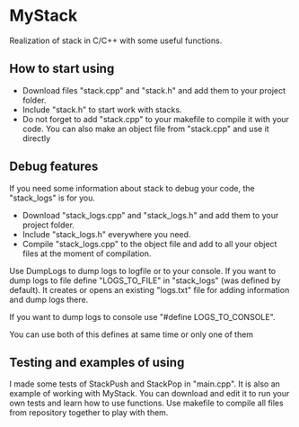 # MyStack
Realization of stack in C/C++ with some useful functions.

## How to start using

* Download files "stack.cpp" and "stack.h" and add them to your project folder. 
* Include "stack.h" to start work with stacks.
* Do not forget to add "stack.cpp" to your makefile to compile it with your code. You can also make an object file from "stack.cpp" and use it directly

## Debug features

If you need some information about stack to debug your code, the "stack_logs" is for you.

* Download "stack_logs.cpp" and "stack_logs.h" and add them to your project folder.
* Include "stack_logs.h" everywhere you need.
* Compile "stack_logs.cpp" to the object file and add to all your object files at the moment of compilation.

Use DumpLogs to dump logs to logfile or to your console. 
If you want to dump logs to file define "LOGS_TO_FILE" in "stack_logs" (was defined by default). 
It creates or opens an existing "logs.txt" file for adding information and dump logs there.

If you want to dump logs to console use "#define LOGS_TO_CONSOLE".

You can use both of this defines at same time or only one of them

## Testing and examples of using

I made some tests of StackPush and StackPop in "main.cpp". It is also an example of working with MyStack. You can download and edit it to run your own tests and learn
how to use functions. Use makefile to compile all files from repository together to play with them.
